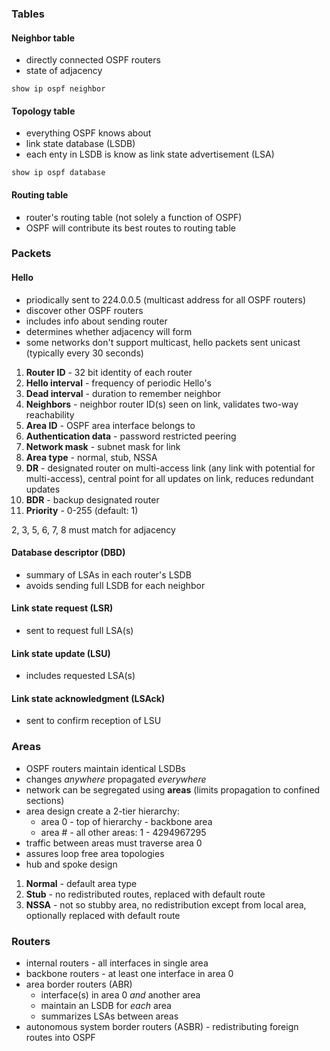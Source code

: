 ### Tables
#### Neighbor table
- directly connected OSPF routers
- state of adjacency
```
show ip ospf neighbor
```
#### Topology table
- everything OSPF knows about
- link state database (LSDB)
- each enty in LSDB is know as link state advertisement (LSA)
```
show ip ospf database
```
#### Routing table
- router's routing table (not solely a function of OSPF)
- OSPF will contribute its best routes to routing table
### Packets
#### Hello
- priodically sent to 224.0.0.5 (multicast address for all OSPF routers)
- discover other OSPF routers
- includes info about sending router
- determines whether adjacency will form
- some networks don't support multicast, hello packets sent unicast (typically every 30 seconds)
1. **Router ID** - 32 bit identity of each router
2. **Hello interval** - frequency of periodic Hello's
3. **Dead interval** - duration to remember neighbor
4. **Neighbors** - neighbor router ID(s) seen on link, validates two-way reachability
5. **Area ID** - OSPF area interface belongs to
6. **Authentication data** - password restricted peering
7. **Network mask** - subnet mask for link
8. **Area type** - normal, stub, NSSA
9. **DR** - designated router on multi-access link (any link with potential for multi-access), central point for all updates on link, reduces redundant updates
10. **BDR** - backup designated router
11. **Priority** - 0-255 (default: 1)
 
2, 3, 5, 6, 7, 8 must match for adjacency
#### Database descriptor (DBD)
- summary of LSAs in each router's LSDB
- avoids sending full LSDB for each neighbor
#### Link state request (LSR)
- sent to request full LSA(s)
#### Link state update (LSU)
- includes requested LSA(s)
#### Link state acknowledgment (LSAck)
- sent to confirm reception of LSU
### Areas
- OSPF routers maintain identical LSDBs
- changes _anywhere_ propagated _everywhere_
- network can be segregated using **areas** (limits propagation to confined sections)
- area design create a 2-tier hierarchy:
	- area 0 - top of hierarchy - backbone area
	- area # - all other areas: 1 - 4294967295
- traffic between areas must traverse area 0
- assures loop free area topologies
- hub and spoke design
1. **Normal** - default area type
2. **Stub** - no redistributed routes, replaced with default route
3. **NSSA** - not so stubby area, no redistribution except from local area, optionally replaced with default route
### Routers
- internal routers - all interfaces in single area
- backbone routers - at least one interface in area 0
- area border routers (ABR)
	- interface(s) in area 0 _and_ another area
	- maintain an LSDB for _each_ area
	- summarizes LSAs between areas
- autonomous system border routers (ASBR) - redistributing foreign routes into OSPF